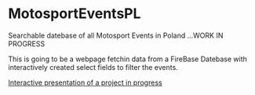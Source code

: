 # MotosportEventsPL
Searchable datebase of all Motosport Events in Poland 
...WORK IN PROGRESS

This is going to be a webpage fetchin data from a FireBase Datebase
with interactively created select fields to filter the events.

[Interactive presentation of a project in progress](https://marcinostaszewski.github.io/MotosportEventsPL/)